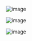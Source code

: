 ![image](https://github.com/user-attachments/assets/51da7268-2ad2-40dc-a71f-28e2f92c4732)

![image](https://github.com/user-attachments/assets/3c15e583-893c-4096-8f80-3dba8877bc20)

![image](https://github.com/user-attachments/assets/e9e00824-8ce7-4bd2-bf18-8d8f994f0d39)



